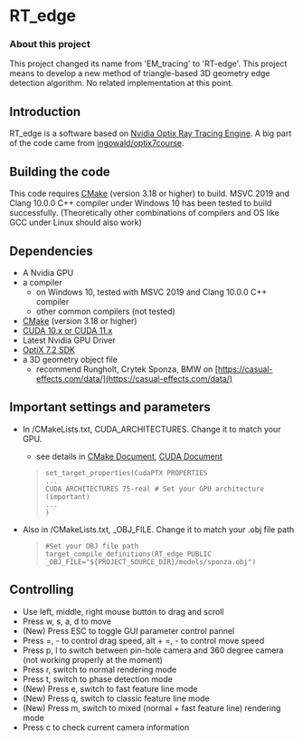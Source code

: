 # RT_edge

### About this project

This project changed its name from 'EM_tracing' to 'RT-edge'.
This project means to develop a new method of triangle-based 3D geometry edge detection algorithm.
No related implementation at this point.

## Introduction

RT_edge is a software based on [Nvidia Optix Ray Tracing Engine](https://developer.nvidia.com/optix). A big part of the code came from [ingowald/optix7course](https://github.com/ingowald/optix7course).

## Building the code

This code requires [CMake](https://cmake.org/download/) (version 3.18 or higher) to build. MSVC 2019 and Clang 10.0.0 C++ compiler under Windows 10 has been tested to build successfully. (Theoretically other combinations of compilers and OS like GCC under Linux should also work)

## Dependencies

- A Nvidia GPU
- a compiler
  - on Windows 10, tested with MSVC 2019 and Clang 10.0.0 C++ compiler
  - other common compilers (not tested)
- [CMake](https://cmake.org/download/) (version 3.18 or higher)
- [CUDA 10.x or CUDA 11.x](https://developer.nvidia.com/cuda-downloads)
- Latest Nvidia GPU Driver
- [OptiX 7.2 SDK](https://developer.nvidia.com/designworks/optix/download)
- a 3D geometry object file
  - recommend Rungholt, Crytek Sponza, BMW on [https://casual-effects.com/data/](https://casual-effects.com/data/)

## Important settings and parameters

- In /CMakeLists.txt, CUDA_ARCHITECTURES. Change it to match your GPU.

  - see details in [CMake Document](https://cmake.org/cmake/help/v3.18/prop_tgt/CUDA_ARCHITECTURES.html#prop_tgt:CUDA_ARCHITECTURES), [CUDA Document](https://docs.nvidia.com/cuda/cuda-compiler-driver-nvcc/index.html#virtual-architecture-feature-list)

  >     set_target_properties(CudaPTX PROPERTIES
  >     ...
  >     CUDA_ARCHITECTURES 75-real # Set your GPU architecture (important)
  >     ...
  >     )

- Also in /CMakeLists.txt, \_OBJ_FILE. Change it to match your .obj file path
  >     #Set your OBJ file path
  >     target_compile_definitions(RT_edge PUBLIC _OBJ_FILE="${PROJECT_SOURCE_DIR}/models/sponza.obj")

## Controlling

- Use left, middle, right mouse button to drag and scroll
- Press w, s, a, d to move
- (New) Press ESC to toggle GUI parameter control pannel
- Press =, - to control drag speed, alt + =, - to control move speed
- Press p, l to switch between pin-hole camera and 360 degree camera (not working properly at the moment)
- Press r, switch to normal rendering mode
- Press t, switch to phase detection mode
- (New) Press e, switch to fast feature line mode
- (New) Press q, switch to classic feature line mode
- (New) Press m, switch to mixed (normal + fast feature line) rendering mode
- Press c to check current camera information
